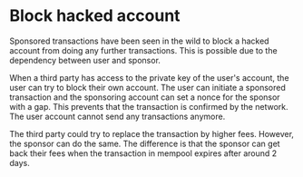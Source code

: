 # Block hacked account

Sponsored transactions have been seen in the wild to block a hacked account from doing any further transactions. This is possible due to the dependency between user and sponsor.

When a third party has access to the private key of the user's account, the user can try to block their own account. The user can initiate a sponsored transaction and the sponsoring account can set a nonce for the sponsor with a gap. This prevents that the transaction is confirmed by the network. The user account cannot send any transactions anymore.

The third party could try to replace the transaction by higher fees. However, the sponsor can do the same. The difference is that the sponsor can get back their fees when the transaction in mempool expires after around 2 days.
